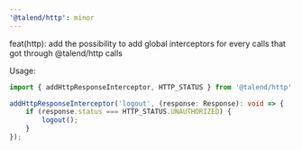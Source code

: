 ```yaml
---
'@talend/http': minor
---
```


feat(http): add the possibility to add global interceptors for every calls that got through @talend/http calls

Usage:
  
```typescript
import { addHttpResponseInterceptor, HTTP_STATUS } from '@talend/http';

addHttpResponseInterceptor('logout', (response: Response): void => {
	if (response.status === HTTP_STATUS.UNAUTHORIZED) {
		logout();
	}
});
```
